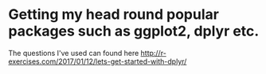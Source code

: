 # Getting my head round popular packages such as ggplot2, dplyr etc. 
The questions I've used can found here http://r-exercises.com/2017/01/12/lets-get-started-with-dplyr/
